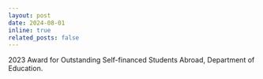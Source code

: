 ```yaml
---
layout: post
date: 2024-08-01
inline: true
related_posts: false
---
```


2023 Award for Outstanding Self-financed Students Abroad, Department of Education.